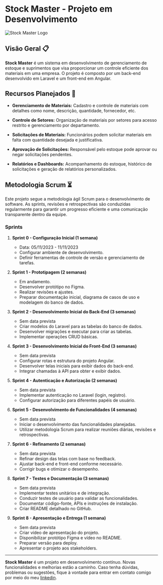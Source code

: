# Stock Master - Projeto em Desenvolvimento

![Stock Master Logo](/path-to-your-logo.png)

## Visão Geral :clipboard:

**Stock Master** é um sistema em desenvolvimento de gerenciamento de estoque e suprimentos que visa proporcionar um controle eficiente dos materiais em uma empresa. O projeto é composto por um back-end desenvolvido em Laravel e um front-end em Angular.

## Recursos Planejados :rocket:

- **Gerenciamento de Materiais:** Cadastro e controle de materiais com detalhes como nome, descrição, quantidade, fornecedor, etc.

- **Controle de Setores:** Organização de materiais por setores para acesso restrito e gerenciamento por departamento.

- **Solicitações de Materiais:** Funcionários podem solicitar materiais em falta com quantidade desejada e justificativa.

- **Aprovação de Solicitações:** Responsável pelo estoque pode aprovar ou negar solicitações pendentes.

- **Relatórios e Dashboards:** Acompanhamento do estoque, histórico de solicitações e geração de relatórios personalizados.

<!-- ## Protótipo Figma :art:

**Em desencolvimento**
Acesse o protótipo do projeto no Figma para visualizar o design e a experiência do usuário: [Protótipo Figma](https://www.figma.com/...) -->

<!-- ## Apresentação em Vídeo :movie_camera:

Assista à apresentação em vídeo do projeto para obter uma visão geral das funcionalidades e objetivos: [Vídeo de Apresentação](https://www.youtube.com/...) -->

## Metodologia Scrum :hourglass_flowing_sand:

Este projeto segue a metodologia ágil Scrum para o desenvolvimento de software. As sprints, revisões e retrospectivas são conduzidas regularmente para garantir um progresso eficiente e uma comunicação transparente dentro da equipe.

### Sprints

1. **Sprint 0 - Configuração Inicial (1 semana)**
   - Data: 05/11/2023 - 11/11/2023
   - Configurar ambiente de desenvolvimento.
   - Definir ferramentas de controle de versão e gerenciamento de tarefas.

2. **Sprint 1 - Prototipagem (2 semanas)**
   - Em andamento.
   - Desenvolver protótipo no Figma.
   - Realizar revisões e ajustes.
   - Preparar documentação inicial, diagrama de casos de uso e modelagem do banco de dados.

3. **Sprint 2 - Desenvolvimento Inicial do Back-End (3 semanas)**
   - Sem data prevista
   - Criar modelos do Laravel para as tabelas do banco de dados.
   - Desenvolver migrações e executar para criar as tabelas.
   - Implementar operações CRUD básicas.

4. **Sprint 3 - Desenvolvimento Inicial do Front-End (3 semanas)**
   - Sem data prevista
   - Configurar rotas e estrutura do projeto Angular.
   - Desenvolver telas iniciais para exibir dados do back-end.
   - Integrar chamadas à API para obter e exibir dados.

5. **Sprint 4 - Autenticação e Autorização (2 semanas)**
   - Sem data prevista
   - Implementar autenticação no Laravel (login, registro).
   - Configurar autorização para diferentes papéis de usuário.

6. **Sprint 5 - Desenvolvimento de Funcionalidades (4 semanas)**
   - Sem data prevista
   - Iniciar o desenvolvimento das funcionalidades planejadas.
   - Utilizar metodologia Scrum para realizar reuniões diárias, revisões e retrospectivas.

7. **Sprint 6 - Refinamento (2 semanas)**
   - Sem data prevista
   - Refinar design das telas com base no feedback.
   - Ajustar back-end e front-end conforme necessário.
   - Corrigir bugs e otimizar o desempenho.

8. **Sprint 7 - Testes e Documentação (3 semanas)**
   - Sem data prevista
   - Implementar testes unitários e de integração.
   - Conduzir testes de usuário para validar as funcionalidades.
   - Documentar código-fonte, APIs e instruções de instalação.
   - Criar README detalhado no GitHub.

9. **Sprint 8 - Apresentação e Entrega (1 semana)**
   - Sem data prevista
   - Criar vídeo de apresentação do projeto.
   - Disponibilizar protótipo Figma e vídeo no README.
   - Preparar versão para deploy.
   - Apresentar o projeto aos stakeholders.

---

**Stock Master** é um projeto em desenvolvimento contínuo. Novas funcionalidades e melhorias estão a caminho. Caso tenha dúvidas, problemas ou sugestões, fique à vontade para entrar em contato comigo por meio do meu [linkedin](https://www.linkedin.com/in/danielle-brito-81b4381b8/).

